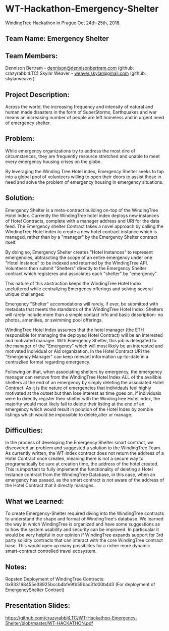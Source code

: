 # WT-Hackathon-Emergency-Shelter
WindingTree Hackathon in Prague Oct 24th-25th, 2018. 

Team Name: Emergency Shelter
------


Team Members: 
------
Dennison Bertram - dennison@dennisonbertram.com (github: crazyrabbitLTC) 
Skylar Weaver - weaver.skylar@gmail.com (github: skylarweaver)

Project Description: 
------

Across the world, the increasing frequency and intensity of natural and human made disasters in the form of SuperStorms, Earthquakes and war means an increasing number of people are left homeless and in urgent need of emergency shelter. 

Problem:
------

While emergency organizations try to address the most dire of circumstances, they are frequently resource stretched and unable to meet every emergency housing crises on the globe. 

By leveraging the Winding Tree Hotel index, Emergency Shelter seeks to tap into a global pool of volunteers willing to open their doors to assist those in need and solve the problem of emergency housing in emergency situations. 

Solution: 
------

Emergency Shelter is a meta-contract building on-top of the WindingTree Hotel Index. Currently the WindingTree hotel index deploys new instances of Hotel Contracts, complete with a manager address and URI for the data feed. The Emergency shelter Contract takes a novel approach by calling the WindingTree Hotel index to create a new hotel contract instance which is managed, rather than by a "manager" by the Emergency Shelter contract itself. 

By doing so, Emergency Shelter creates "Hotel Instances" to represent emergencies, abtrascting the scope of an entire emergency under one "Hotel Instance" to be indexed and returned by the WindingTree API. Volunteers then submit "Shelters" directly to the Emergency Shelter contract which registeres and associates each "shelter" by "emergency". 

This nature of this abstraction keeps the WindingTree Hotel Index uncluttered while centralizing Emergency offerings and solving several unique challanges:

Emergency "Shelter" accomodations will rarely, if ever, be submitted with metadata that meets the standards of the WindingTree Hotel Index: Shelters will rarely include more than a simple contact info and basic description- no photos, amenities, or swimming pool offerings. 

WindingTree Hotel Index assumes that the hotel manager (the ETH responsible for managing the deployed Hotel Contract) will be an interested and motivated manager. With Emergency Shelter, this job is delegated to the manager of the "Emergency" which will most likely be an interested and motivated individual or Aid organization. In the Hotel Contract URI the "Emergency Manager" can keep relevant information up-to-date in a centrazlied format regarding emergency. 

Following on that, when associating shelters by emergency, the emergency manager can remove from the WindingTree Hotel Index ALL of the availible shelters at the end of an emergency by simply deleting the associated Hotel Contract. As it is the nature of emergencies that individauls feel highly motivated at the outset but then lose interest as time goes on, if individuals were to directly register their shelter with the WindingTree Hotel index, the majority would most likely fail to delete their listing at the end of an emergency which would result in polution of the Hotel Index by zombie listings which would be impossible to delete,alter or manage. 

Difficulties:
------

In the process of developing the Emergency Shelter smart contract, we discovered an problem and suggested a solution to the WindingTree Team. As currently written, the WT-Index contract does not return the address of a Hotel Contract once createn, meaning there is not a secure way to programatically be sure at creation time, the address of the hotel created. This is important to fully implement the functionality of deleting a Hotel Instance contract from the WindingTree Database, in this case, when an emergency has passed, as the smart contract is not aware of the address of the Hotel Contract that it directly manages. 

What we Learned:
------
To create Emergency-Shelter required diving into the WindingTree contracts to understand the shape and format of WindingTree's database. We learned the way in which WindingTree is organized and have some suggestions as to how the system usability and security can be improved. In particualar it would be very helpful in our opinion if WindingTree expands support for 3rd party solidity contracts that can interact with the core WindingTree contract base. This would open up many possiblites for a richer more dynamic smart-contract controlled travel ecosystem. 

Notes:
------
Ropsten Deployment of WindingTree Contracts: 0x933198455e38925bccb4bfe9fb59bac31d00b4d3 (For deployment of EmergencyShelter Contract)

Presentation Slides:
------
https://github.com/crazyrabbitLTC/WT-Hackathon-Emergency-Shelter/blob/master/WT-HACKATHON.pdf
